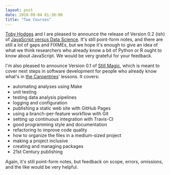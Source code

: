 ```yaml
---
layout: post
date: 2018-09-04 01:30:00
title: "Two Courses"
---
```


[Toby Hodges](https://twitter.com/tbyhdgs) and I are pleased to announce
the release of Version 0.2 (ish) of [JavaScript versus Data Science](https://software-tools-in-javascript.github.io/js-vs-ds/).
It's still point-form notes,
and there are still a lot of gaps and FIXMEs,
but we hope it's enough to give an idea of what we think researchers who already know a bit of Python or R
ought to know about JavaScript.
We would be very grateful for your feedback.

I'm also pleased to announce Version 0.1 of [Still Magic](https://merely-useful.github.io/still-magic/),
which is meant to cover next steps in software development
for people who already know what's in [the Carpentries](https://carpentries.org/)' lessons.
It covers:

- automating analyses using Make
- unit testing
- testing data analysis pipelines
- logging and configuration
- publishing a static web site with GitHub Pages
- using a branch-per-feature workflow with Git
- setting up continuous integration with Travis-CI
- good programming style and documentation
- refactoring to improve code quality
- how to organize the files in a medium-sized project
- making a project inclusive
- creating and managing packages
- 21st Century publishing

Again, it's still point-form notes,
but feedback on scope, errors, omissions, and the like would be very helpful.
